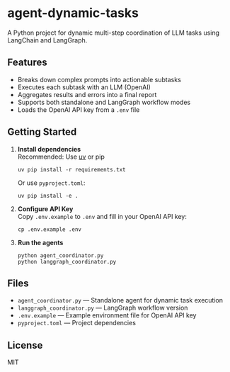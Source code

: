 # agent-dynamic-tasks

A Python project for dynamic multi-step coordination of LLM tasks using LangChain and LangGraph.

## Features

- Breaks down complex prompts into actionable subtasks
- Executes each subtask with an LLM (OpenAI)
- Aggregates results and errors into a final report
- Supports both standalone and LangGraph workflow modes
- Loads the OpenAI API key from a `.env` file

## Getting Started

1. **Install dependencies**  
   Recommended: Use [uv](https://github.com/astral-sh/uv) or pip  
   ```
   uv pip install -r requirements.txt
   ```
   Or use `pyproject.toml`:
   ```
   uv pip install -e .
   ```

2. **Configure API Key**  
   Copy `.env.example` to `.env` and fill in your OpenAI API key:
   ```
   cp .env.example .env
   ```

3. **Run the agents**  
   ```
   python agent_coordinator.py
   python langgraph_coordinator.py
   ```

## Files

- `agent_coordinator.py` — Standalone agent for dynamic task execution
- `langgraph_coordinator.py` — LangGraph workflow version
- `.env.example` — Example environment file for OpenAI API key
- `pyproject.toml` — Project dependencies

## License

MIT
